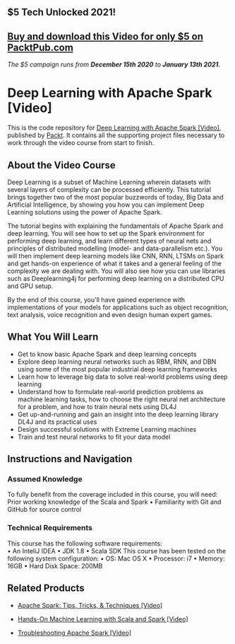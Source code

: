 ## $5 Tech Unlocked 2021!
[Buy and download this Video for only $5 on PacktPub.com](https://www.packtpub.com/product/deep-learning-with-apache-spark-video/9781787286689)
-----
*The $5 campaign         runs from __December 15th 2020__ to __January 13th 2021.__*

# Deep Learning with Apache Spark [Video]
This is the code repository for [Deep Learning with Apache Spark [Video]](https://www.packtpub.com/big-data-and-business-intelligence/deep-learning-apache-spark-video?utm_source=github&utm_medium=repository&utm_campaign=9781787286689), published by [Packt](https://www.packtpub.com/?utm_source=github). It contains all the supporting project files necessary to work through the video course from start to finish.
## About the Video Course
Deep Learning is a subset of Machine Learning wherein datasets with several layers of complexity can be processed efficiently. This tutorial brings together two of the most popular buzzwords of today, Big Data and Artificial Intelligence, by showing you how you can implement Deep Learning solutions using the power of Apache Spark.

The tutorial begins with explaining the fundamentals of Apache Spark and deep learning. You will see how to set up the Spark environment for performing deep learning, and learn different types of neural nets and principles of distributed modelling (model- and data-parallelism etc.). You will then implement deep learning models like CNN, RNN, LTSMs on Spark and get hands-on experience of what it takes and a general feeling of the complexity we are dealing with. You will also see how you can use libraries such as Deeplearning4j for performing deep learning on a distributed CPU and GPU setup.

By the end of this course, you'll have gained experience with implementations of your models for applications such as object recognition, text analysis, voice recognition and even design human expert games.


<H2>What You Will Learn</H2>
<DIV class=book-info-will-learn-text>
<UL>
<LI>Get to know basic Apache Spark and deep learning concepts 
<LI>Explore deep learning neural networks such as RBM, RNN, and DBN using some of the most popular industrial deep learning frameworks 
<LI>Learn how to leverage big data to solve real-world problems using deep learning 
<LI>Understand how to formulate real-world prediction problems as machine learning tasks, how to choose the right neural net architecture for a problem, and how to train neural nets using DL4J 
<LI>Get up-and-running and gain an insight into the deep learning library DL4J and its practical uses 
<LI>Design successful solutions with Extreme Learning machines 
<LI>Train and test neural networks to fit your data model </LI></UL></DIV>

## Instructions and Navigation
### Assumed Knowledge
To fully benefit from the coverage included in this course, you will need:<br/>
Prior working knowledge of the Scala and Spark
	•	Familiarity with Git and GitHub for source control

### Technical Requirements
This course has the following software requirements:<br/>
•	An InteliJ IDEA
	•	JDK 1.8
	•	Scala SDK 
This course has been tested on the following system configuration:
	•	OS: Mac OS X
	•	Processor: i7
	•	Memory: 16GB
	•	Hard Disk Space: 200MB


## Related Products
* [Apache Spark: Tips, Tricks, & Techniques [Video]](https://www.packtpub.com/application-development/apache-spark-tips-tricks-techniques-video?utm_source=github&utm_medium=repository&utm_campaign=9781789801125)

* [Hands-On Machine Learning with Scala and Spark [Video]](https://www.packtpub.com/big-data-and-business-intelligence/hands-machine-learning-scala-and-spark-video?utm_source=github&utm_medium=repository&utm_campaign=9781789342468)

* [Troubleshooting Apache Spark [Video]](https://www.packtpub.com/application-development/troubleshooting-apache-spark-video?utm_source=github&utm_medium=repository&utm_campaign=9781789805253)

